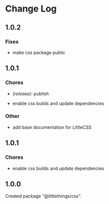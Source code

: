 # Change Log

## 1.0.2

### Fixes

- make css package public


## 1.0.1

### Chores

- _(release)_: publish

- enable css builds and update dependencies


### Other

- add base documentation for LittleCSS


## 1.0.1

### Chores

- enable css builds and update dependencies


## 1.0.0

Created package "@littlethings/css".

